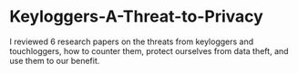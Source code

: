 # Keyloggers-A-Threat-to-Privacy
I reviewed 6 research papers on the threats from keyloggers and touchloggers, how to counter them, protect ourselves from data theft, and use them to our benefit.
